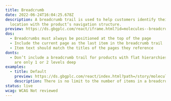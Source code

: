 ```yaml
---
title: Breadcrumb
date: 2022-06-24T16:04:25.678Z
description: A breadcrumb trail is used to help customers identify their
  location with the product’s navigation structure.
preview: https://ds.gbgplc.com/react/iframe.html?id=molecules--breadcrumb-element
dos:
  - Breadcrumbs must always be positioned at the top of the page
  - Include the current page as the last item in the breadcrumb trail
  - Item text should match the titles of the pages they reference
donts:
  - Don’t include a breadcrumb trail for products with flat hierarchies, that
    are only 1 or 2 levels deep
examples:
  - title: Default
    preview: https://ds.gbgplc.com/react/index.html?path=/story/molecules--breadcrumb-element&nav=0
    description: There is no limit to the number of items in a breadcrumb.
status: live
wcag: WCAG Not reviewed
---
```

